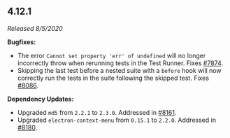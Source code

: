 ## 4.12.1

_Released 8/5/2020_

**Bugfixes:**

- The error `Cannot set property 'err' of undefined` will no longer incorrectly
  throw when rerunning tests in the Test Runner. Fixes
  [#7874](https://github.com/cypress-io/cypress/issues/7874).
- Skipping the last test before a nested suite with a `before` hook will now
  correctly run the tests in the suite following the skipped test. Fixes
  [#8086](https://github.com/cypress-io/cypress/issues/8086).

**Dependency Updates:**

- Upgraded `md5` from `2.2.1` to `2.3.0`. Addressed in
  [#8161](https://github.com/cypress-io/cypress/pull/8161).
- Upgraded `electron-context-menu` from `0.15.1` to `2.2.0`. Addressed in
  [#8180](https://github.com/cypress-io/cypress/pull/8180).
